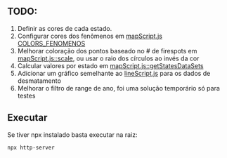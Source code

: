 ## TODO:
1. Definir as cores de cada estado.
1. Configurar cores dos fenômenos em [mapScript.js COLORS_FENOMENOS](mapScript.js)
1. Melhorar coloração dos pontos baseado no # de firespots em [mapScript.js::scale](mapScript.js), ou usar o raio dos círculos ao invés da cor
1. Calcular valores por estado em [mapScript.js::getStatesDataSets](mapScript.js)
1. Adicionar um gráfico semelhante ao [lineScript.js](lineScript.js) para os dados de desmatamento
1. Melhorar o filtro de range de ano, foi uma solução temporário só para testes

## Executar
Se tiver npx instalado basta executar na raiz:
```shell
npx http-server
```